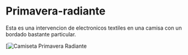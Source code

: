 # Primavera-radiante
Esta es una intervencion de electronicos textiles en una camisa con un bordado bastante particular.

[![Camiseta Primavera Radiante](https://scontent-mia1-1.xx.fbcdn.net/v/t1.0-9/15203315_10211118618266546_3419803995821616505_n.jpg?oh=03a93edca32ba40a9b8dfad432005f8e&oe=58C07382)
